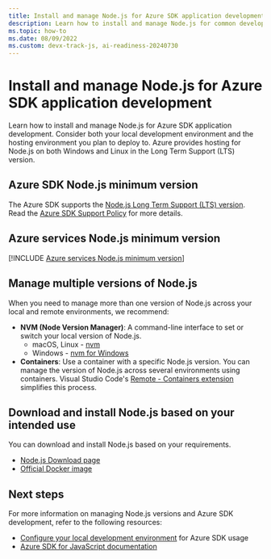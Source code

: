 ```yaml
---
title: Install and manage Node.js for Azure SDK application development
description: Learn how to install and manage Node.js for common development scenarios with Azure, including local and hosting environments.
ms.topic: how-to
ms.date: 08/09/2022
ms.custom: devx-track-js, ai-readiness-20240730
---
```


# Install and manage Node.js for Azure SDK application development

Learn how to install and manage Node.js for Azure SDK application development. Consider both your local development environment and the hosting environment you plan to deploy to. Azure provides hosting for Node.js on both Windows and Linux in the Long Term Support (LTS) version.

## Azure SDK Node.js minimum version

The Azure SDK supports the [Node.js Long Term Support (LTS) version](https://nodejs.org/en/download/). Read the [Azure SDK Support Policy](https://github.com/Azure/azure-sdk-for-js/blob/main/SUPPORT.md#microsoft-support-policy) for more details.

## Azure services Node.js minimum version

[!INCLUDE [Azure services Node.js minimum version](../includes/nodejs-runtime-for-azure-services.md)]

## Manage multiple versions of Node.js

When you need to manage more than one version of Node.js across your local and remote environments, we recommend:

* **NVM (Node Version Manager)**: A command-line interface to set or switch your local version of Node.js.
    * macOS, Linux - [nvm](https://github.com/creationix/nvm)
    * Windows - [nvm for Windows](https://github.com/marcelklehr/nodist)
* **Containers**: Use a container with a specific Node.js version. You can manage the version of Node.js across several environments using containers. Visual Studio Code's [Remote - Containers extension](https://marketplace.visualstudio.com/items?itemName=ms-vscode-remote.remote-containers) simplifies this process.

## Download and install Node.js based on your intended use

You can download and install Node.js based on your requirements.

* [Node.js Download page](https://nodejs.org/en/download/)
* [Official Docker image](https://hub.docker.com/_/node/)

## Next steps

For more information on managing Node.js versions and Azure SDK development, refer to the following resources:

* [Configure your local development environment](configure-local-development-environment.md) for Azure SDK usage
* [Azure SDK for JavaScript documentation](/javascript/api/)

